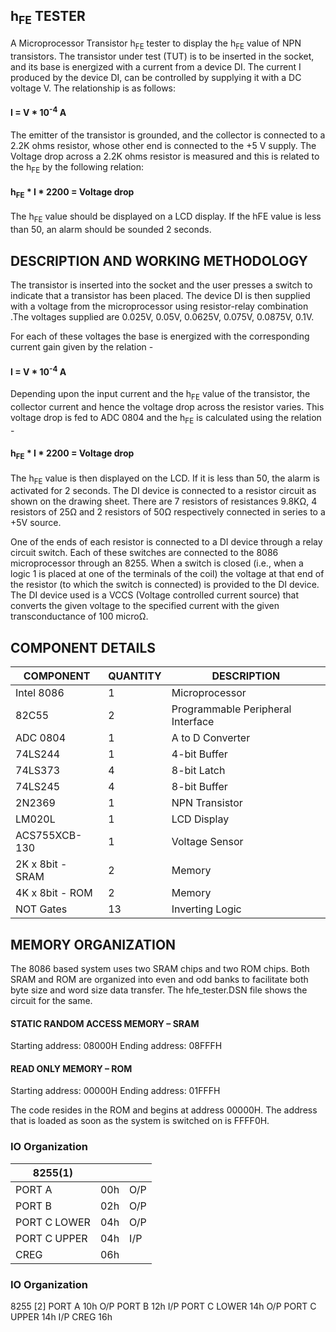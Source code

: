 
## h<sub>FE</sub> TESTER

A Microprocessor Transistor h<sub>FE</sub> tester to display the h<sub>FE</sub> value of NPN transistors. The transistor under test (TUT) is to be inserted in the socket, and its base is energized with a current from a device DI. The current I produced by the device DI, can be controlled by supplying it with a DC voltage V. The relationship is as follows:

#### I = V * 10<sup>-4</sup> A

The emitter of the transistor is grounded, and the collector is connected to a 2.2K ohms resistor, whose other end is connected to the +5 V supply. The Voltage drop across a 2.2K ohms resistor is measured and this is related to the h<sub>FE</sub> by the following relation:

#### h<sub>FE</sub> * I * 2200 = Voltage drop

The h<sub>FE</sub> value should be displayed on a LCD display. If the hFE value is less than 50, an alarm should be sounded 2 seconds.

## DESCRIPTION AND WORKING METHODOLOGY

The transistor is inserted into the socket and the user presses a switch to indicate that a transistor has been placed. The device DI is then supplied with a voltage from the microprocessor using resistor-relay combination .The voltages supplied are 0.025V, 0.05V, 0.0625V, 0.075V, 0.0875V, 0.1V.

For each of these voltages the base is energized with the corresponding current gain given by the relation -
#### I = V * 10<sup>-4</sup> A

Depending upon the input current and the h<sub>FE</sub> value of the transistor, the collector current and hence the voltage drop across the resistor varies. This voltage drop is fed to ADC 0804 and the h<sub>FE</sub> is calculated using the relation -

#### h<sub>FE</sub> * I * 2200 = Voltage drop

The h<sub>FE</sub> value is then displayed on the LCD. If it is less than 50, the alarm is activated for 2 seconds. The DI device is connected to a resistor circuit as shown on the drawing sheet. There are 7 resistors of resistances 9.8KΩ, 4 resistors of 25Ω and 2 resistors of 50Ω respectively connected in series to a +5V source.

One of the ends of each resistor is connected to a DI device through a relay circuit switch. Each of these switches are connected to the 8086 microprocessor through an 8255. When a switch is closed (i.e., when a logic 1 is placed at one of the terminals of the coil) the voltage at that end of the resistor (to which the switch is connected) is provided to the DI device. The DI device used is a VCCS (Voltage controlled current source) that converts the given voltage to the specified current with the given transconductance of 100 microΩ.

## COMPONENT DETAILS

| COMPONENT  | QUANTITY | DESCRIPTION |
| ------------- | ------------- | -------------- |
| Intel 8086  | 1  | Microprocessor |
| 82C55  | 2  | Programmable Peripheral Interface |
| ADC 0804 | 1 | A to D Converter |
|74LS244| 1 |4-bit Buffer|
|74LS373| 4 |8-bit Latch|
|74LS245| 4 |8-bit Buffer|
|2N2369| 1 |NPN Transistor|
|LM020L| 1 |LCD Display|
|ACS755XCB-130| 1 |Voltage Sensor|
|2K x 8bit - SRAM| 2 |Memory|
|4K x 8bit - ROM| 2 |Memory|
|NOT Gates| 13 |Inverting Logic|

## MEMORY ORGANIZATION

The 8086 based system uses two SRAM chips and two ROM chips. Both SRAM and ROM are organized into even and odd banks to facilitate both byte size and word size data transfer. The hfe_tester.DSN file shows the circuit for the same.

#### STATIC RANDOM ACCESS MEMORY – SRAM

Starting address: 08000H
Ending address: 08FFFH

#### READ ONLY MEMORY – ROM
Starting address: 00000H
Ending address: 01FFFH

The code resides in the ROM and begins at address 00000H. The address that is loaded as soon as the system is switched on is FFFF0H.

### IO Organization

|8255(1)|||
|--|--|--|
|PORT A| 00h |O/P|
|PORT B| 02h |O/P|
|PORT C LOWER| 04h |O/P|
|PORT C UPPER| 04h |I/P|
|CREG |06h| |

### IO Organization

8255 [2]
PORT A 10h O/P
PORT B 12h I/P
PORT C LOWER 14h O/P
PORT C UPPER 14h I/P
CREG 16h
